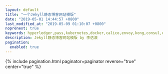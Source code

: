 ```yaml
---
layout: default 
title: "一个Jekyll静态博客网站模版"
date: "2019-05-01 14:44:57 +0800"
last_modified_at: "2019-05-09 01:10:07 +0800"
noprenext: true
keywords: hyperledger,pass,kubernetes,docker,calico,envoy,kong,consul,openresty,openwrt,linux,go,python,lua,nginx,proxy,投资,理财,股票,A股,港股,美股,基金
description: Jekyll静态博客网站模版 by 李佶澳
pagination:
  enabled: true
---
```


{% include pagination.html paginator=paginator reverse="true" center="true" %}
